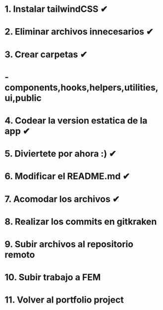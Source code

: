 

# 1. Instalar tailwindCSS ✔ 
# 2. Eliminar archivos innecesarios ✔ 
# 3. Crear carpetas ✔ 
  # - components,hooks,helpers,utilities,ui,public
# 4. Codear la version estatica de la app ✔ 
# 5. Diviertete por ahora :) ✔ 
# 6. Modificar el README.md ✔ 
# 7. Acomodar los archivos ✔ 
# 8. Realizar los commits en gitkraken
# 9. Subir archivos al repositorio remoto
# 10. Subir trabajo a FEM
# 11. Volver al portfolio project